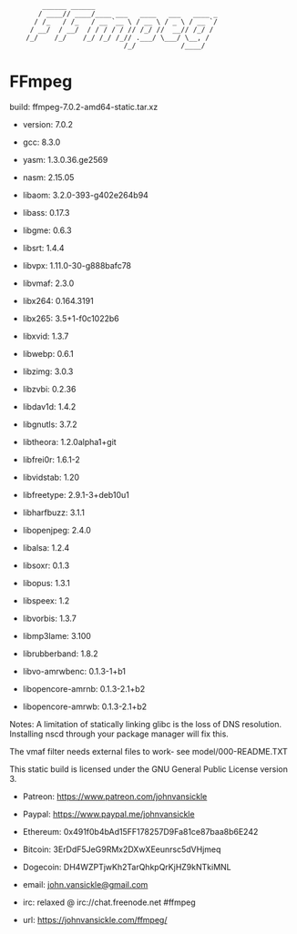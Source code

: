             ______ ______                                  
           / ____// ____/____ ___   ____   ___   ____ _
          / /_   / /_   / __ `__ \ / __ \ / _ \ / __ `/
         / __/  / __/  / / / / / // /_/ //  __// /_/ /
        /_/    /_/    /_/ /_/ /_// .___/ \___/ \__, /
                                /_/           /____/

# FFmpeg

build: ffmpeg-7.0.2-amd64-static.tar.xz
* version: 7.0.2

* gcc: 8.3.0
* yasm: 1.3.0.36.ge2569
* nasm: 2.15.05

* libaom: 3.2.0-393-g402e264b94
* libass: 0.17.3
* libgme: 0.6.3
* libsrt: 1.4.4
* libvpx: 1.11.0-30-g888bafc78
* libvmaf: 2.3.0
* libx264: 0.164.3191 
* libx265: 3.5+1-f0c1022b6
* libxvid: 1.3.7 
* libwebp: 0.6.1 
* libzimg: 3.0.3
* libzvbi: 0.2.36
* libdav1d: 1.4.2
* libgnutls: 3.7.2
* libtheora: 1.2.0alpha1+git
* libfrei0r: 1.6.1-2
* libvidstab: 1.20
* libfreetype: 2.9.1-3+deb10u1
* libharfbuzz: 3.1.1
* libopenjpeg: 2.4.0 

* libalsa: 1.2.4
* libsoxr: 0.1.3
* libopus: 1.3.1
* libspeex: 1.2
* libvorbis: 1.3.7
* libmp3lame: 3.100 
* librubberband: 1.8.2
* libvo-amrwbenc: 0.1.3-1+b1
* libopencore-amrnb: 0.1.3-2.1+b2
* libopencore-amrwb: 0.1.3-2.1+b2


Notes:  A limitation of statically linking glibc is the loss of DNS resolution. 
Installing nscd through your package manager will fix this.

The vmaf filter needs external files to work- see model/000-README.TXT


This static build is licensed under the GNU General Public License version 3.

      
* Patreon:  https://www.patreon.com/johnvansickle
* Paypal:   https://www.paypal.me/johnvansickle 
* Ethereum: 0x491f0b4bAd15FF178257D9Fa81ce87baa8b6E242 
* Bitcoin:  3ErDdF5JeG9RMx2DXwXEeunrsc5dVHjmeq 
* Dogecoin: DH4WZPTjwKh2TarQhkpQrKjHZ9kNTkiMNL

* email: john.vansickle@gmail.com
* irc:   relaxed @ irc://chat.freenode.net #ffmpeg
* url:   https://johnvansickle.com/ffmpeg/
